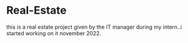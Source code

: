 # Real-Estate
this is a real estate project given by the IT manager during my intern..i started working on it november 2022.
